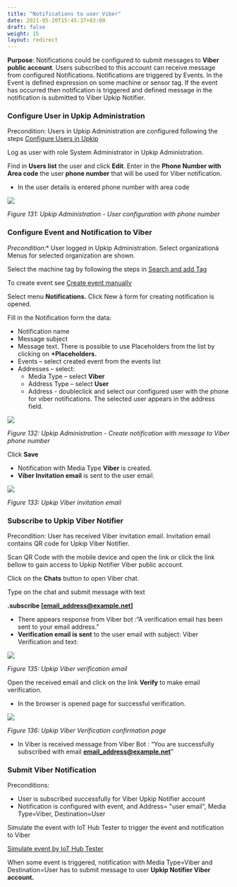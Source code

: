 ```yaml
---
title: "Notifications to user Viber"
date: 2021-05-20T15:45:37+03:00
draft: false
weight: 15			
layout: redirect
---
```


**Purpose**: Notifications could be configured to submit messages to **Viber public account**. Users subscribed to this account can receive message from configured Notifications. Notifications are triggered by Events. In the Event is defined expression on some machine or sensor tag. If the event has occurred then notification is triggered and defined message in the notification is submitted to Viber Upkip Notifier. 

### Configure User in Upkip Administration
Precondition: Users in Upkip Administration are configured following the steps [Configure Users in Upkip](/admin/users/#usersgroups)

Log as user with role System Administrator in Upkip Administration. 

Find in **Users list** the user and click **Edit**. Enter in the **Phone Number with Area code** the user **phone number** that will be used for Viber notification.

- In the user details is entered phone number with area code

![](/images/Aspose.Words.c55b6b06-cf77-4ce6-bf35-b1bd3972243e.133.png)

*Figure 131: Upkip Administration - User configuration with phone number*


### Configure Event and Notification to Viber
*Precondition:** User logged in Upkip Administration. Select organizationà Menus for selected organization are shown. 

Select the machine tag by following the steps in [Search and add Tag](/admin/data/#search-and-add-tag)

To create event see  [Create event manually](/admin/data/#create-events-manually)

Select menu **Notifications.** Click New à form for creating notification is opened.

Fill in the Notification form the data:

-  Notification name
-  Message subject
-  Message text. There is possible to use Placeholders from the list by clicking on **+Placeholders.**
-  Events – select created event from the events list
-  Addresses – select:
   -  Media Type – select **Viber**
   -  Address Type – select **User**
   -  Address - doubleclick and select our configured user with the phone for viber notifications. The selected user appears in the address field.

![](/images/Aspose.Words.c55b6b06-cf77-4ce6-bf35-b1bd3972243e.134.png)

*Figure 132: Upkip Administration - Create notification with message to Viber phone number*

Click **Save**

- Notification with Media Type **Viber** is created.
- **Viber Invitation email** is sent to the user email. 

![](/images/Aspose.Words.c55b6b06-cf77-4ce6-bf35-b1bd3972243e.135.png)

*Figure 133: Upkip Viber invitation email*
### Subscribe to Upkip Viber Notifier
Precondition: User has received Viber invitation email. Invitation email contains QR code for Upkip Viber Notifier.

Scan QR Code with the mobile device and open the link or click the link bellow to gain access to Upkip Notifier Viber public account.

Click on the **Chats** button to open Viber chat.

Type on the chat and submit message with text

**.subscribe [email_address@example.net]**

- There appears response from Viber bot :“A verification email has been sent to your email address.”
- **Verification email is sent** to the user email with subject: Viber Verification and text:

![](/images/Aspose.Words.c55b6b06-cf77-4ce6-bf35-b1bd3972243e.137.png)

*Figure 135: Upkip Viber verification email*

Open the received email and click on the link **Verify** to make email verification.

- In the browser is opened page for successful verification.

![](/images/Aspose.Words.c55b6b06-cf77-4ce6-bf35-b1bd3972243e.138.png)

*Figure 136: Upkip Viber Verification confirmation page*

- In Viber is received message from Viber Bot : “You are successfully subscribed with email **email_address@example.net**”

### Submit Viber Notification
Preconditions:
- User is subscribed successfully for Viber Upkip Notifier account
- Notification is configured with event, and Address= "user email", Media Type=Viber, Destination=User

Simulate the event with IoT Hub Tester to trigger the event and notification to Viber 

[Simulate event by IoT Hub Tester](/admin/data/#simulate-event-by-iot-hub-tester)

When some event is triggered, notification with Media Type=Viber and Destination=User has to submit message to user **Upkip Notifier Viber account.** 